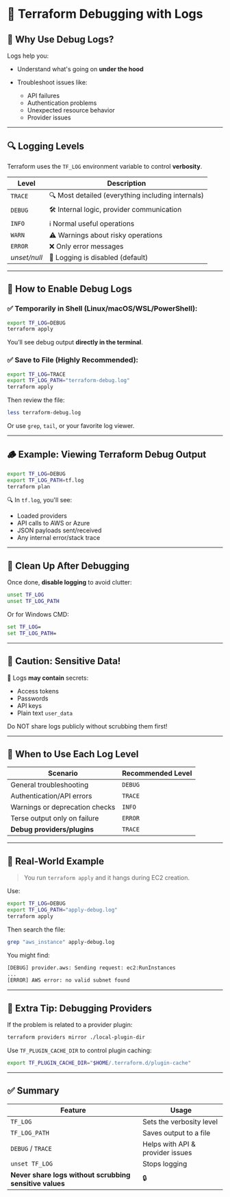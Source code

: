 # 🐞 Terraform Debugging with Logs

## 🧠 Why Use Debug Logs?

Logs help you:

- Understand what's going on **under the hood**
- Troubleshoot issues like:

  - API failures
  - Authentication problems
  - Unexpected resource behavior
  - Provider issues

---

## 🔍 Logging Levels

Terraform uses the `TF_LOG` environment variable to control **verbosity**.

| Level        | Description                                       |
| ------------ | ------------------------------------------------- |
| `TRACE`      | 🔍 Most detailed (everything including internals) |
| `DEBUG`      | 🛠️ Internal logic, provider communication         |
| `INFO`       | ℹ️ Normal useful operations                       |
| `WARN`       | ⚠️ Warnings about risky operations                |
| `ERROR`      | ❌ Only error messages                            |
| _unset/null_ | 🚫 Logging is disabled (default)                  |

---

## 🧪 How to Enable Debug Logs

### ✅ Temporarily in Shell (Linux/macOS/WSL/PowerShell):

```bash
export TF_LOG=DEBUG
terraform apply
```

You’ll see debug output **directly in the terminal**.

### ✅ Save to File (Highly Recommended):

```bash
export TF_LOG=TRACE
export TF_LOG_PATH="terraform-debug.log"
terraform apply
```

Then review the file:

```bash
less terraform-debug.log
```

Or use `grep`, `tail`, or your favorite log viewer.

---

## 🪵 Example: Viewing Terraform Debug Output

```bash
export TF_LOG=DEBUG
export TF_LOG_PATH=tf.log
terraform plan
```

🔍 In `tf.log`, you'll see:

- Loaded providers
- API calls to AWS or Azure
- JSON payloads sent/received
- Any internal error/stack trace

---

## 📁 Clean Up After Debugging

Once done, **disable logging** to avoid clutter:

```bash
unset TF_LOG
unset TF_LOG_PATH
```

Or for Windows CMD:

```cmd
set TF_LOG=
set TF_LOG_PATH=
```

---

## 🔐 Caution: Sensitive Data!

🚨 Logs **may contain** secrets:

- Access tokens
- Passwords
- API keys
- Plain text `user_data`

Do NOT share logs publicly without scrubbing them first!

---

## 🧠 When to Use Each Log Level

| Scenario                       | Recommended Level |
| ------------------------------ | ----------------- |
| General troubleshooting        | `DEBUG`           |
| Authentication/API errors      | `TRACE`           |
| Warnings or deprecation checks | `INFO`            |
| Terse output only on failure   | `ERROR`           |
| **Debug providers/plugins**    | `TRACE`           |

---

## 🧪 Real-World Example

> You run `terraform apply` and it hangs during EC2 creation.

Use:

```bash
export TF_LOG=DEBUG
export TF_LOG_PATH="apply-debug.log"
terraform apply
```

Then search the file:

```bash
grep "aws_instance" apply-debug.log
```

You might find:

```bash
[DEBUG] provider.aws: Sending request: ec2:RunInstances
...
[ERROR] AWS error: no valid subnet found
```

---

## 🧩 Extra Tip: Debugging Providers

If the problem is related to a provider plugin:

```bash
terraform providers mirror ./local-plugin-dir
```

Use `TF_PLUGIN_CACHE_DIR` to control plugin caching:

```bash
export TF_PLUGIN_CACHE_DIR="$HOME/.terraform.d/plugin-cache"
```

---

## ✅ Summary

| Feature                                                 | Usage                            |
| ------------------------------------------------------- | -------------------------------- |
| `TF_LOG`                                                | Sets the verbosity level         |
| `TF_LOG_PATH`                                           | Saves output to a file           |
| `DEBUG` / `TRACE`                                       | Helps with API & provider issues |
| `unset TF_LOG`                                          | Stops logging                    |
| **Never share logs without scrubbing sensitive values** | 🔒                               |
